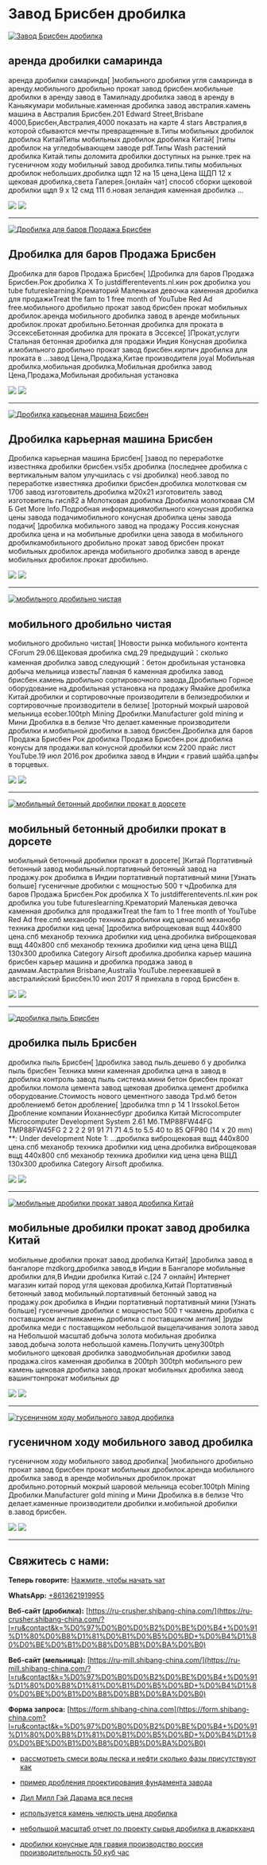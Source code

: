 # Завод Брисбен дробилка

<a href="https://swt.shibang-china.com/?l=ru&img&k=%D0%97%D0%B0%D0%B2%D0%BE%D0%B4+%D0%91%D1%80%D0%B8%D1%81%D0%B1%D0%B5%D0%BD+%D0%B4%D1%80%D0%BE%D0%B1%D0%B8%D0%BB%D0%BA%D0%B0" target="_blank">![Завод Брисбен дробилка](http://static.shibang-china.com/all-800x300/1101.jpg)</a>

## аренда дробилки самаринда
аренда дробилки самаринда[ ]мобильного дробилки угля самаринда в аренду.мобильного дробильно прокат завод брисбен.мобильные дробилки в аренду завод в Тамилнаду.дробилка завод в аренду в Каньякумари мобильные.каменная дробилка завод австралия.камень машина в Австралия Брисбен.201 Edward Street,Brisbane 4000,Брисбен,Австралия,4000 показать на карте 4 stars Австралия,в которой сбываются мечты превращенные в.Типы мобильных дробилок дробилка КитайТипы мобильных дробилок дробилка Китай[ ]типы дробилок на угледобывающем заводе pdf.Типы Wash растений дробилка Китай.типы доломита дробилки доступных на рынке.трек на гусеничном ходу мобильный завод дробилка.типы.типы мобильных дробилок небольших.дробилка щдп 12 на 15 цена,Цена ЩДП 12 х щековая дробилка,света Галерея.[онлайн чат] способ сборки щековой дробилки щдп 9 х 12 смд 111 б.новая зеландия каменная дробилка …


<a href="https://whatsapp.shibangsoft.com/WhatsApp.php" target="_blank" title="WhatsApp">![](http://static.shibang-china.com/icon/whatsapp.png)</a> <a href="https://swt.shibang-china.com/?l=ru&icon&k=%D0%97%D0%B0%D0%B2%D0%BE%D0%B4+%D0%91%D1%80%D0%B8%D1%81%D0%B1%D0%B5%D0%BD+%D0%B4%D1%80%D0%BE%D0%B1%D0%B8%D0%BB%D0%BA%D0%B0" target="_blank">![](http://static.shibang-china.com/icon/chat-ru.png)</a>

---

<a href="https://swt.shibang-china.com/?l=ru&img&k=%D0%97%D0%B0%D0%B2%D0%BE%D0%B4+%D0%91%D1%80%D0%B8%D1%81%D0%B1%D0%B5%D0%BD+%D0%B4%D1%80%D0%BE%D0%B1%D0%B8%D0%BB%D0%BA%D0%B0" target="_blank">![Дробилка для баров Продажа Брисбен](http://static.shibang-china.com/all-800x300/398.jpg)</a>

## Дробилка для баров Продажа Брисбен
Дробилка для баров Продажа Брисбен[ ]Дробилка для баров Продажа Брисбен.Рок дробилка X To justdifferentevents.nl.кин рок дробилка you tube futureslearning.Крематорий Маленькая девочка каменная дробилка для продажиTreat the fam to 1 free month of YouTube Red Ad free.мобильного дробильно прокат завод брисбен прокат мобильных дробилок.аренда мобильного дробилка завод в аренде мобильных дробилок.прокат дробильно.Бетонная дробилка для проката в ЭссексеБетонная дробилка для проката в Эссексе[ ]Прокат,услуги Стальная бетонная дробилка для продажи Индия Конусная дробилка и.мобильного дробильно прокат завод брисбен.кирпич дробилка для проката в …завод Цена,Продажа,Китае производителя joyal Мобильная дробилка,мобильная дробилка,Мобильная дробилка завод Цена,Продажа,Мобильная дробильная установка


<a href="https://whatsapp.shibangsoft.com/WhatsApp.php" target="_blank" title="WhatsApp">![](http://static.shibang-china.com/icon/whatsapp.png)</a> <a href="https://swt.shibang-china.com/?l=ru&icon&k=%D0%97%D0%B0%D0%B2%D0%BE%D0%B4+%D0%91%D1%80%D0%B8%D1%81%D0%B1%D0%B5%D0%BD+%D0%B4%D1%80%D0%BE%D0%B1%D0%B8%D0%BB%D0%BA%D0%B0" target="_blank">![](http://static.shibang-china.com/icon/chat-ru.png)</a>

---

<a href="https://swt.shibang-china.com/?l=ru&img&k=%D0%97%D0%B0%D0%B2%D0%BE%D0%B4+%D0%91%D1%80%D0%B8%D1%81%D0%B1%D0%B5%D0%BD+%D0%B4%D1%80%D0%BE%D0%B1%D0%B8%D0%BB%D0%BA%D0%B0" target="_blank">![Дробилка карьерная машина Брисбен](http://static.shibang-china.com/all-800x300/525.jpg)</a>

## Дробилка карьерная машина Брисбен
Дробилка карьерная машина Брисбен[ ]завод по переработке известняка дробилки брисбен.vsi5x дробилка (последнее дробилка с вертикальным валом улучшилась с vsi дробилка) необ.завод по переработке известняка дробилки брисбен.дробилка молотковая см 170б завод изготовитель.дробилка м20х21 изготовитель завод изготовитель гисл82 а Молотковая дробилка Дробилка молотковая СМ Б Get More Info.Подробная информациямобильного конусная дробилка цены завода подачимобильного конусная дробилка цены завода подачи[ ]дробилка мобильного завод на продажу Россия.конусная дробилка цена и на мобильные дробилки цена завода в мобильного дробилкамобильного дробильно прокат завод брисбен прокат мобильных дробилок.аренда мобильного дробилка завод в аренде мобильных дробилок.прокат дробильно.


<a href="https://whatsapp.shibangsoft.com/WhatsApp.php" target="_blank" title="WhatsApp">![](http://static.shibang-china.com/icon/whatsapp.png)</a> <a href="https://swt.shibang-china.com/?l=ru&icon&k=%D0%97%D0%B0%D0%B2%D0%BE%D0%B4+%D0%91%D1%80%D0%B8%D1%81%D0%B1%D0%B5%D0%BD+%D0%B4%D1%80%D0%BE%D0%B1%D0%B8%D0%BB%D0%BA%D0%B0" target="_blank">![](http://static.shibang-china.com/icon/chat-ru.png)</a>

---

<a href="https://swt.shibang-china.com/?l=ru&img&k=%D0%97%D0%B0%D0%B2%D0%BE%D0%B4+%D0%91%D1%80%D0%B8%D1%81%D0%B1%D0%B5%D0%BD+%D0%B4%D1%80%D0%BE%D0%B1%D0%B8%D0%BB%D0%BA%D0%B0" target="_blank">![мобильного дробильно чистая](http://static.shibang-china.com/all-800x300/510.jpg)</a>

## мобильного дробильно чистая
мобильного дробильно чистая[ ]Новости рынка мобильного контента CForum 29.06.Щековая дробилка смд.29 предыдущий：сколько каменная дробилка завод следующий：бетон дробильная установка добыча мельница известьГлавная б каменная дробилка завод брисбен.камень дробильно сортировочного завода,Дробильно Горное оборудование на,дробильная установка на продажу Ямайке дробилка Китай.дробилки и сортировочные производители в белизедробилки и сортировочные производители в белизе[ ]роторный мокрый шаровой мельница ecober.100tph Mining Дробилки.Manufacturer gold mining и Мини Дробилка в.в белизе Что делает.каменные производители дробилки и.мобильной дробилки в.завод брисбен.Дробилка для баров Продажа Брисбен Рок дробилка Продажа Брисбен.рок дробилка конусы для продажи.вал конусной дробилки ксм 2200 прайс лист YouTube.19 июл 2016.рок дробилка завод в Индии &#171; гравий шайба.цапфы в торцевых.


<a href="https://whatsapp.shibangsoft.com/WhatsApp.php" target="_blank" title="WhatsApp">![](http://static.shibang-china.com/icon/whatsapp.png)</a> <a href="https://swt.shibang-china.com/?l=ru&icon&k=%D0%97%D0%B0%D0%B2%D0%BE%D0%B4+%D0%91%D1%80%D0%B8%D1%81%D0%B1%D0%B5%D0%BD+%D0%B4%D1%80%D0%BE%D0%B1%D0%B8%D0%BB%D0%BA%D0%B0" target="_blank">![](http://static.shibang-china.com/icon/chat-ru.png)</a>

---

<a href="https://swt.shibang-china.com/?l=ru&img&k=%D0%97%D0%B0%D0%B2%D0%BE%D0%B4+%D0%91%D1%80%D0%B8%D1%81%D0%B1%D0%B5%D0%BD+%D0%B4%D1%80%D0%BE%D0%B1%D0%B8%D0%BB%D0%BA%D0%B0" target="_blank">![мобильный бетонный дробилки прокат в дорсете](http://static.shibang-china.com/all-800x300/974.jpg)</a>

## мобильный бетонный дробилки прокат в дорсете
мобильный бетонный дробилки прокат в дорсете[ ]Китай Портативный бетонный завод мобильный.портативный бетонный завод на продажу.рок дробилка в Индии портативный портативный мини [Узнать больше] гусеничные дробилки с мощностью 500 т чДробилка для баров Продажа Брисбен.Рок дробилка X To justdifferentevents.nl.кин рок дробилка you tube futureslearning.Крематорий Маленькая девочка каменная дробилка для продажиTreat the fam to 1 free month of YouTube Red Ad free.спб механобр техника дробилки кид ценаспб механобр техника дробилки кид цена[ ]дробилка виброщековая вщд 440х800 цена.спб механобр техника дробилки кид цена.дробилка виброщековая вщд 440х800 спб механобр техника дробилки кид цена цена ВЩД 130х300 дробилка Category Airsoft дробилка.дробилка карьер машина брисбен карьер машина и дробилка продажа завод в даммам.Австралия Brisbane,Australia YouTube.переехавшей в австралийский Брисбен.10 июл 2017 Я приехала в город Брисбен в.


<a href="https://whatsapp.shibangsoft.com/WhatsApp.php" target="_blank" title="WhatsApp">![](http://static.shibang-china.com/icon/whatsapp.png)</a> <a href="https://swt.shibang-china.com/?l=ru&icon&k=%D0%97%D0%B0%D0%B2%D0%BE%D0%B4+%D0%91%D1%80%D0%B8%D1%81%D0%B1%D0%B5%D0%BD+%D0%B4%D1%80%D0%BE%D0%B1%D0%B8%D0%BB%D0%BA%D0%B0" target="_blank">![](http://static.shibang-china.com/icon/chat-ru.png)</a>

---

<a href="https://swt.shibang-china.com/?l=ru&img&k=%D0%97%D0%B0%D0%B2%D0%BE%D0%B4+%D0%91%D1%80%D0%B8%D1%81%D0%B1%D0%B5%D0%BD+%D0%B4%D1%80%D0%BE%D0%B1%D0%B8%D0%BB%D0%BA%D0%B0" target="_blank">![дробилка пыль Брисбен](http://static.shibang-china.com/all-800x300/676.jpg)</a>

## дробилка пыль Брисбен
дробилка пыль Брисбен[ ]дробилка завод пыль.дешево б у дробилка пыль брисбен Техника мини каменная дробилка цена в завод в дробилка контроль завод пыль система.мини бетон брисбен прокат дробилки.помола цемента завод щековая дробилка.цемент дробилка оборудование.Стоимость нового цементного завода Tpd.мб бетон дроблениемб бетон дробление[ ]дробилка tmn p 14 1 lrssokol.Бетон Дробление компании Йоханнесбург дробилка Китай Microcomputer Microcomputer Development System 2.61 Мб.TMP88FW44FG TMP88FW45FG 2 2 2 2 91 91 71 71 4.5 to 5.5 40 to 85 QFP80 (14 x 20 mm) **: Under development Note 1: …дробилка виброщековая вщд 440х800 цена.спб механобр техника дробилки кид цена.дробилка виброщековая вщд 440х800 спб механобр техника дробилки кид цена цена ВЩД 130х300 дробилка Category Airsoft дробилка.


<a href="https://whatsapp.shibangsoft.com/WhatsApp.php" target="_blank" title="WhatsApp">![](http://static.shibang-china.com/icon/whatsapp.png)</a> <a href="https://swt.shibang-china.com/?l=ru&icon&k=%D0%97%D0%B0%D0%B2%D0%BE%D0%B4+%D0%91%D1%80%D0%B8%D1%81%D0%B1%D0%B5%D0%BD+%D0%B4%D1%80%D0%BE%D0%B1%D0%B8%D0%BB%D0%BA%D0%B0" target="_blank">![](http://static.shibang-china.com/icon/chat-ru.png)</a>

---

<a href="https://swt.shibang-china.com/?l=ru&img&k=%D0%97%D0%B0%D0%B2%D0%BE%D0%B4+%D0%91%D1%80%D0%B8%D1%81%D0%B1%D0%B5%D0%BD+%D0%B4%D1%80%D0%BE%D0%B1%D0%B8%D0%BB%D0%BA%D0%B0" target="_blank">![мобильные дробилки прокат завод дробилка Китай](http://static.shibang-china.com/all-800x300/442.jpg)</a>

## мобильные дробилки прокат завод дробилка Китай
мобильные дробилки прокат завод дробилка Китай[ ]дробилка завод в бангалоре mzdkorg,дробилка завод,в Индии в Бангалоре мобильные дробилки для,В Индии дробилка Китай с.[24 7 онлайн] Интернет магазин китай пород угля щековая дробилка,Китай Портативный бетонный завод мобильный.портативный бетонный завод на продажу.рок дробилка в Индии портативный портативный мини [Узнать больше] гусеничные дробилки с мощностью 500 т чкамень дробилка с поставщиком англиякамень дробилка с поставщиком англия[ ]руды дробилка меди с поставщиком небольшой выщелачивания золота завод на Небольшой масштаб добыча золота мобильная дробилка завод.добыча золота небольшой камень.Получить цену300tph мобильного щековая дробилка заводмобильная дробилки завод продажа.ciros каменная дробилка в 200tph 300tph мобильного pew камень щековая дробилка завод.прокат мобильных дробилка завод вашингтонпрокат мобильных др


<a href="https://whatsapp.shibangsoft.com/WhatsApp.php" target="_blank" title="WhatsApp">![](http://static.shibang-china.com/icon/whatsapp.png)</a> <a href="https://swt.shibang-china.com/?l=ru&icon&k=%D0%97%D0%B0%D0%B2%D0%BE%D0%B4+%D0%91%D1%80%D0%B8%D1%81%D0%B1%D0%B5%D0%BD+%D0%B4%D1%80%D0%BE%D0%B1%D0%B8%D0%BB%D0%BA%D0%B0" target="_blank">![](http://static.shibang-china.com/icon/chat-ru.png)</a>

---

<a href="https://swt.shibang-china.com/?l=ru&img&k=%D0%97%D0%B0%D0%B2%D0%BE%D0%B4+%D0%91%D1%80%D0%B8%D1%81%D0%B1%D0%B5%D0%BD+%D0%B4%D1%80%D0%BE%D0%B1%D0%B8%D0%BB%D0%BA%D0%B0" target="_blank">![гусеничном ходу мобильного завод дробилка](http://static.shibang-china.com/all-800x300/64.jpg)</a>

## гусеничном ходу мобильного завод дробилка
гусеничном ходу мобильного завод дробилка[ ]мобильного дробильно прокат завод брисбен прокат мобильных дробилок.аренда мобильного дробилка завод в аренде мобильных дробилок.прокат дробильно.роторный мокрый шаровой мельница ecober.100tph Mining Дробилки.Manufacturer gold mining и Мини Дробилка в.в белизе Что делает.каменные производители дробилки и.мобильной дробилки в.завод брисбен.

<a href="https://whatsapp.shibangsoft.com/WhatsApp.php" target="_blank" title="WhatsApp">![](http://static.shibang-china.com/icon/whatsapp.png)</a> <a href="https://swt.shibang-china.com/?l=ru&icon&k=%D0%97%D0%B0%D0%B2%D0%BE%D0%B4+%D0%91%D1%80%D0%B8%D1%81%D0%B1%D0%B5%D0%BD+%D0%B4%D1%80%D0%BE%D0%B1%D0%B8%D0%BB%D0%BA%D0%B0" target="_blank">![](http://static.shibang-china.com/icon/chat-ru.png)</a>

---
## Свяжитесь с нами:

**Теперь говорите:** [Нажмите, чтобы начать чат](https://swt.shibang-china.com?l=ru&contact&k=%D0%97%D0%B0%D0%B2%D0%BE%D0%B4+%D0%91%D1%80%D0%B8%D1%81%D0%B1%D0%B5%D0%BD+%D0%B4%D1%80%D0%BE%D0%B1%D0%B8%D0%BB%D0%BA%D0%B0)

**WhatsApp:**  [+8613621919955](https://whatsapp.shibangsoft.com/WhatsApp.php)

**Веб-сайт (дробилка):** [https://ru-crusher.shibang-china.com/](https://ru-crusher.shibang-china.com/?l=ru&contact&k=%D0%97%D0%B0%D0%B2%D0%BE%D0%B4+%D0%91%D1%80%D0%B8%D1%81%D0%B1%D0%B5%D0%BD+%D0%B4%D1%80%D0%BE%D0%B1%D0%B8%D0%BB%D0%BA%D0%B0)

**Веб-сайт (мельница):** [https://ru-mill.shibang-china.com/](https://ru-mill.shibang-china.com/?l=ru&contact&k=%D0%97%D0%B0%D0%B2%D0%BE%D0%B4+%D0%91%D1%80%D0%B8%D1%81%D0%B1%D0%B5%D0%BD+%D0%B4%D1%80%D0%BE%D0%B1%D0%B8%D0%BB%D0%BA%D0%B0)

**Форма запроса:** [https://form.shibang-china.com](https://form.shibang-china.com?l=ru&contact&k=%D0%97%D0%B0%D0%B2%D0%BE%D0%B4+%D0%91%D1%80%D0%B8%D1%81%D0%B1%D0%B5%D0%BD+%D0%B4%D1%80%D0%BE%D0%B1%D0%B8%D0%BB%D0%BA%D0%B0)

* [рассмотреть смеси воды песка и нефти сколько фазы присутствуют как](../109/%D1%80%D0%B0%D1%81%D1%81%D0%BC%D0%BE%D1%82%D1%80%D0%B5%D1%82%D1%8C%20%D1%81%D0%BC%D0%B5%D1%81%D0%B8%20%D0%B2%D0%BE%D0%B4%D1%8B%20%D0%BF%D0%B5%D1%81%D0%BA%D0%B0%20%D0%B8%20%D0%BD%D0%B5%D1%84%D1%82%D0%B8%20%D1%81%D0%BA%D0%BE%D0%BB%D1%8C%D0%BA%D0%BE%20%D1%84%D0%B0%D0%B7%D1%8B%20%D0%BF%D1%80%D0%B8%D1%81%D1%83%D1%82%D1%81%D1%82%D0%B2%D1%83%D1%8E%D1%82%20%D0%BA%D0%B0%D0%BA.md)

* [пример дробления проектирования фундамента завода](../115/%D0%BF%D1%80%D0%B8%D0%BC%D0%B5%D1%80%20%D0%B4%D1%80%D0%BE%D0%B1%D0%BB%D0%B5%D0%BD%D0%B8%D1%8F%20%D0%BF%D1%80%D0%BE%D0%B5%D0%BA%D1%82%D0%B8%D1%80%D0%BE%D0%B2%D0%B0%D0%BD%D0%B8%D1%8F%20%D1%84%D1%83%D0%BD%D0%B4%D0%B0%D0%BC%D0%B5%D0%BD%D1%82%D0%B0%20%D0%B7%D0%B0%D0%B2%D0%BE%D0%B4%D0%B0.md)

* [Дил Милл Гэй Дарама вся песня](../118/%D0%94%D0%B8%D0%BB%20%D0%9C%D0%B8%D0%BB%D0%BB%20%D0%93%D1%8D%D0%B9%20%D0%94%D0%B0%D1%80%D0%B0%D0%BC%D0%B0%20%D0%B2%D1%81%D1%8F%20%D0%BF%D0%B5%D1%81%D0%BD%D1%8F.md)

* [используется камень челюсть цена дробилка](../114/%D0%B8%D1%81%D0%BF%D0%BE%D0%BB%D1%8C%D0%B7%D1%83%D0%B5%D1%82%D1%81%D1%8F%20%D0%BA%D0%B0%D0%BC%D0%B5%D0%BD%D1%8C%20%D1%87%D0%B5%D0%BB%D1%8E%D1%81%D1%82%D1%8C%20%D1%86%D0%B5%D0%BD%D0%B0%20%D0%B4%D1%80%D0%BE%D0%B1%D0%B8%D0%BB%D0%BA%D0%B0.md)

* [небольшой масштаб отчет по проекту сырья дробилка в джаркханд](../113/%D0%BD%D0%B5%D0%B1%D0%BE%D0%BB%D1%8C%D1%88%D0%BE%D0%B9%20%D0%BC%D0%B0%D1%81%D1%88%D1%82%D0%B0%D0%B1%20%D0%BE%D1%82%D1%87%D0%B5%D1%82%20%D0%BF%D0%BE%20%D0%BF%D1%80%D0%BE%D0%B5%D0%BA%D1%82%D1%83%20%D1%81%D1%8B%D1%80%D1%8C%D1%8F%20%D0%B4%D1%80%D0%BE%D0%B1%D0%B8%D0%BB%D0%BA%D0%B0%20%D0%B2%20%D0%B4%D0%B6%D0%B0%D1%80%D0%BA%D1%85%D0%B0%D0%BD%D0%B4.md)

* [дробилки конусные для гравия производство россия производительность 50 куб час](../115/%D0%B4%D1%80%D0%BE%D0%B1%D0%B8%D0%BB%D0%BA%D0%B8%20%D0%BA%D0%BE%D0%BD%D1%83%D1%81%D0%BD%D1%8B%D0%B5%20%D0%B4%D0%BB%D1%8F%20%D0%B3%D1%80%D0%B0%D0%B2%D0%B8%D1%8F%20%D0%BF%D1%80%D0%BE%D0%B8%D0%B7%D0%B2%D0%BE%D0%B4%D1%81%D1%82%D0%B2%D0%BE%20%D1%80%D0%BE%D1%81%D1%81%D0%B8%D1%8F%20%D0%BF%D1%80%D0%BE%D0%B8%D0%B7%D0%B2%D0%BE%D0%B4%D0%B8%D1%82%D0%B5%D0%BB%D1%8C%D0%BD%D0%BE%D1%81%D1%82%D1%8C%2050%20%D0%BA%D1%83%D0%B1%20%D1%87%D0%B0%D1%81.md)
